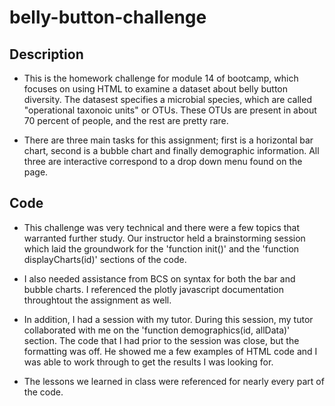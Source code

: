 # belly-button-challenge

## Description
* This is the homework challenge for module 14 of bootcamp, which focuses on using HTML to examine a dataset about belly button diversity. The datasest specifies a microbial species, which are called "operational taxonoic units" or OTUs. These OTUs are present in about 70 percent of people, and the rest are pretty rare. 

* There are three main tasks for this assignment; first is a horizontal bar chart, second is a bubble chart and finally demographic information. All three are interactive correspond to a drop down menu found on the page.

## Code
* This challenge was very technical and there were a few topics that warranted further study. Our instructor held a brainstorming session which laid the groundwork for the 'function init()' and the 'function displayCharts(id)' sections of the code. 

* I also needed assistance from BCS on syntax for both the bar and bubble charts. I referenced the plotly javascript documentation throughtout the assignment as well.

* In addition, I had a session with my tutor. During this session, my tutor collaborated with me on the 'function demographics(id, allData)' section. The code that I had prior to the session was close, but the formatting was off. He showed me a few examples of HTML code and I was able to work through to get the results I was looking for. 

* The lessons we learned in class were referenced for nearly every part of the code. 